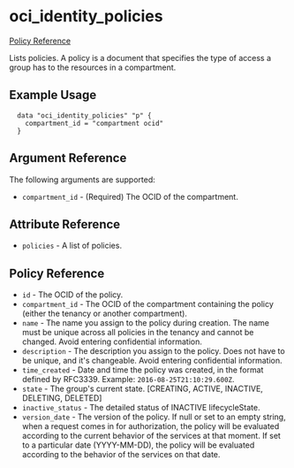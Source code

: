 # oci\_identity\_policies

[Policy Reference][1418777c]

  [1418777c]: https://docs.us-phoenix-1.oraclecloud.com/api/#/en/identity/20160918/Policy/ "PolicyReference"

Lists policies. A policy is a document that specifies the type of access a group has to the resources in a compartment.

## Example Usage

```
  data "oci_identity_policies" "p" {
    compartment_id = "compartment ocid"
  }
```

## Argument Reference

The following arguments are supported:

* `compartment_id` - (Required) The OCID of the compartment.

## Attribute Reference
* `policies` - A list of policies.

## Policy Reference
* `id` - The OCID of the policy.
* `compartment_id` - The OCID of the compartment containing the policy (either the tenancy or another compartment).
* `name` - The name you assign to the policy during creation. The name must be unique across all policies in the tenancy and cannot be changed. Avoid entering confidential information.
* `description` - The description you assign to the policy. Does not have to be unique, and it's changeable. Avoid entering confidential information.
* `time_created` - Date and time the policy was created, in the format defined by RFC3339.  Example: `2016-08-25T21:10:29.600Z`.
* `state` - The group's current state. [CREATING, ACTIVE, INACTIVE, DELETING, DELETED]
* `inactive_status` - The detailed status of INACTIVE lifecycleState.
* `version_date` - The version of the policy. If null or set to an empty string, when a request comes in for authorization, the policy will be evaluated according to the current behavior of the services at that moment. If set to a particular date (YYYY-MM-DD), the policy will be evaluated according to the behavior of the services on that date.
